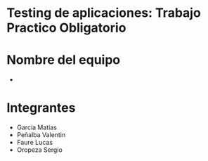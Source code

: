 # Testing de aplicaciones: Trabajo Practico Obligatorio

# Nombre del equipo

-

# Integrantes

- Garcia Matias
- Peñalba Valentin
- Faure Lucas
- Oropeza Sergio

